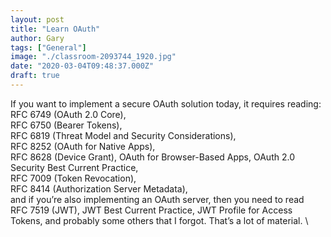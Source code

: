 ```yaml
---
layout: post
title: "Learn OAuth"
author: Gary
tags: ["General"]
image: "./classroom-2093744_1920.jpg"
date: "2020-03-04T09:48:37.000Z"
draft: true
---
```


If you want to implement a secure OAuth solution today, it requires reading: 
  RFC 6749 (OAuth 2.0 Core), \
  RFC 6750 (Bearer Tokens), \
  RFC 6819 (Threat Model and Security Considerations), \
  RFC 8252 (OAuth for Native Apps), \
  RFC 8628 (Device Grant), OAuth for Browser-Based Apps, OAuth 2.0 Security Best Current Practice, \
  RFC 7009 (Token Revocation), \
  RFC 8414 (Authorization Server Metadata), \
  and if you’re also implementing an OAuth server, then you need to read \
  RFC 7519 (JWT), JWT Best Current Practice, JWT Profile for Access Tokens, and probably some others that I forgot. That’s a lot of material. \
